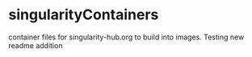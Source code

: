 # singularityContainers
container files for singularity-hub.org to build into images.
Testing new readme addition
